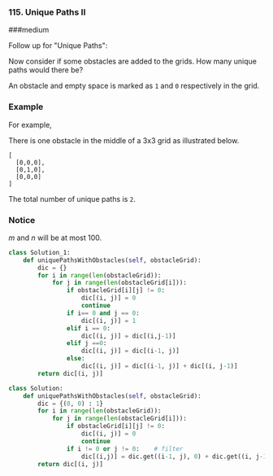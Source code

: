 ### 115. Unique Paths II

###medium

Follow up for "Unique Paths":

Now consider if some obstacles are added to the grids. How many unique paths would there be?

An obstacle and empty space is marked as `1` and `0` respectively in the grid.

### Example

For example,

There is one obstacle in the middle of a 3x3 grid as illustrated below.

```
[
  [0,0,0],
  [0,1,0],
  [0,0,0]
]
```

The total number of unique paths is `2`.

### Notice

*m* and *n* will be at most 100.

```python
class Solution_1:
    def uniquePathsWithObstacles(self, obstacleGrid):
        dic = {}
        for i in range(len(obstacleGrid)):
            for j in range(len(obstacleGrid[i])):
                if obstacleGrid[i][j] != 0:
                    dic[(i, j)] = 0
                    continue 
                if i== 0 and j == 0:
                    dic[(i, j)] = 1
                elif i == 0:
                    dic[(i, j)] = dic[(i,j-1)]
                elif j ==0:
                    dic[(i, j)] = dic[(i-1, j)]
                else:
                    dic[(i, j)] = dic[(i-1, j)] + dic[(i, j-1)]
        return dic[(i, j)]

class Solution:
    def uniquePathsWithObstacles(self, obstacleGrid):
        dic = {(0, 0) : 1}
        for i in range(len(obstacleGrid)):
            for j in range(len(obstacleGrid[i])):
                if obstacleGrid[i][j] != 0:
                    dic[(i, j)] = 0
                    continue
                if i != 0 or j != 0:    # filter
                    dic[(i,j)] = dic.get((i-1, j), 0) + dic.get((i, j-1), 0)
        return dic[(i, j)]
```

